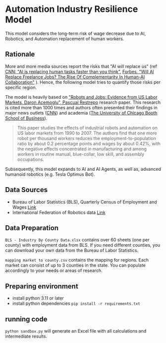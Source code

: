 # Automation Industry Resilience Model

This model considers the long-term risk of wage decrease due to AI, Robotics, and Automation replacement of human workers.

## Rationale

More and more media sources report the risks that "AI will replace us" (ref [CNN: "AI is replacing human tasks faster than you think"](https://www.cnn.com/2024/06/20/business/ai-jobs-workers-replacing/index.html), [Forbes, "Will AI Replace Freelance Jobs? The Rise Of Complementarity In Human-AI Collaboration"](https://www.forbes.com/sites/johnwinsor/2024/06/27/will-ai-replace-freelance-jobs-the-rise-of-complementarity-in-human-ai-collaboration/) ). Hence, the following model tries to quantify those risks per specific region.

The model is heavily based on ["Robots and Jobs: Evidence from US Labor Markets, Daron Acemoglu", Pascual Restrepo](https://www.nber.org/papers/w23285) research paper. This research is cited more than 1000 times and authors often presented their findings in major news outlets ([CNN](https://www.cnn.com/2019/07/26/perspectives/artificial-intelligence-industrial-revolution-workers/index.html)) and academia ([The University of Chicago Booth School of Business](https://www.chicagobooth.edu/review/ai-is-going-disrupt-labor-market-it-doesnt-have-destroy-it)).

> This paper studies the effects of industrial robots and automation on US labor markets from 1990 to 2007. The authors find that one more robot per thousand workers reduces the employment-to-population ratio by about 0.2 percentage points and wages by about 0.42%, with the negative effects concentrated in manufacturing and among workers in routine manual, blue-collar, low skill, and assembly occupations.

Subsequently, this model expands to AI and AI Agents, as well as, advanced humanoid robotics (e.g. Tesla Optimus Bot).


## Data Sources

- Bureau of Labor Statistics (BLS), Quarterly Census of Employment and Wages [Link](https://data.bls.gov/cew/apps/data_views/data_views.htm#tab=Tables)
- International Federation of Robotics data [Link](https://ifr.org/ifr-press-releases/news/world-robotics-2023-report-asia-ahead-of-europe-and-the-americas)


## Data Preparation

`BLS - Industry By County Data.xlsx` contains over 60 sheets (one per county) with employment data from BLS. If you need different counties, you can download your own data from the Bureau of Labor Statistics.

`mapping market to county.csv` contains the mapping for regions. Each market can consist of up to 3 counties in the state. You can populate accordingly to your needs or areas of research.

## Preparing environment

- install python 3.11 or later
- install python dependencies `pip install -r requirements.txt`

## running code

`python sandbox.py` will generate an Excel file with all calculations and intermediate results.
